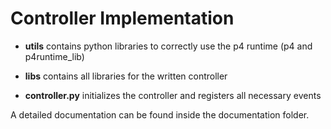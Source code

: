 # Controller Implementation

- **utils** contains python libraries to correctly use the p4 runtime (p4 and p4runtime_lib)
- **libs** contains all libraries for the written controller

- **controller.py** initializes the controller and registers all necessary events


A detailed documentation can be found inside the documentation folder.